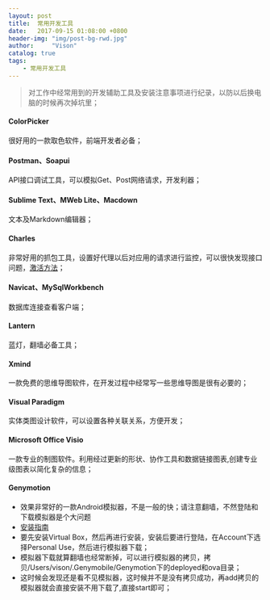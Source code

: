 ```yaml
---
layout: post
title:  常用开发工具
date:   2017-09-15 01:08:00 +0800
header-img: "img/post-bg-rwd.jpg"
author:     "Vison"
catalog: true
tags:
    - 常用开发工具
---
```


> 对工作中经常用到的开发辅助工具及安装注意事项进行纪录，以防以后换电脑的时候再次掉坑里；

#### ColorPicker

很好用的一款取色软件，前端开发者必备；

#### Postman、Soapui

API接口调试工具，可以模拟Get、Post网络请求，开发利器；

#### Sublime Text、MWeb Lite、Macdown

文本及Markdown编辑器；

#### Charles
非常好用的抓包工具，设置好代理以后对应用的请求进行监控，可以很快发现接口问题，[激活方法](http://www.jianshu.com/p/55a8c84e0f24)；

#### Navicat、MySqlWorkbench

数据库连接查看客户端；

#### Lantern

蓝灯，翻墙必备工具；

#### Xmind

一款免费的思维导图软件，在开发过程中经常写一些思维导图是很有必要的；

#### Visual Paradigm

实体类图设计软件，可以设置各种关联关系，方便开发；

#### Microsoft Office Visio

一款专业的制图软件。利用经过更新的形状、协作工具和数据链接图表,创建专业级图表以简化复杂的信息；

#### Genymotion

* 效果非常好的一款Android模拟器，不是一般的快；请注意翻墙，不然登陆和下载模拟器是个大问题
* [安装指南](http://www.jianshu.com/p/5bcd8eae486b)
* 要先安装Virtual Box，然后再进行安装，安装后要进行登陆，在Account下选择Personal Use，然后进行模拟器下载；
* 模拟器下载就算翻墙也经常断掉，可以进行模拟器的拷贝，拷贝/Users/vison/.Genymobile/Genymotion下的deployed和ova目录；
* 这时候会发现还是看不见模拟器，这时候并不是没有拷贝成功，再add拷贝的模拟器就会直接安装不用下载了,直接start即可；


